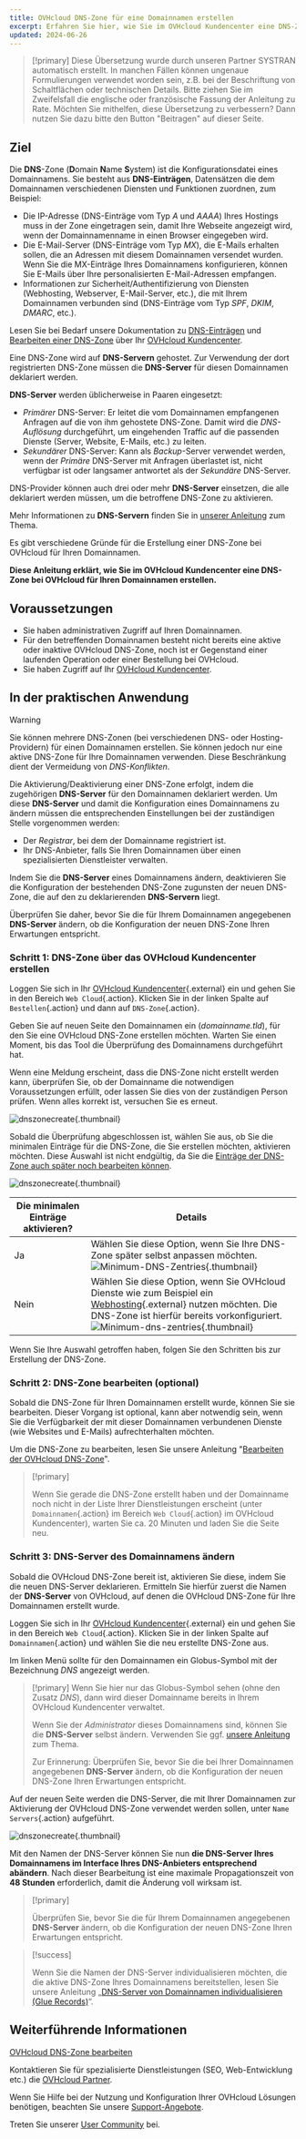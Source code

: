 ```yaml
---
title: OVHcloud DNS-Zone für eine Domainnamen erstellen
excerpt: Erfahren Sie hier, wie Sie im OVHcloud Kundencenter eine DNS-Zone für Ihren Domainnamen erstellen
updated: 2024-06-26
---
```


> [!primary]
> Diese Übersetzung wurde durch unseren Partner SYSTRAN automatisch erstellt. In manchen Fällen können ungenaue Formulierungen verwendet worden sein, z.B. bei der Beschriftung von Schaltflächen oder technischen Details. Bitte ziehen Sie im Zweifelsfall die englische oder französische Fassung der Anleitung zu Rate. Möchten Sie mithelfen, diese Übersetzung zu verbessern? Dann nutzen Sie dazu bitte den Button "Beitragen" auf dieser Seite.
>

## Ziel

Die **DNS**-Zone (**D**omain **N**ame **S**ystem) ist die Konfigurationsdatei eines Domainnamens. Sie besteht aus **DNS-Einträgen**, Datensätzen die dem Domainnamen verschiedenen Diensten und Funktionen zuordnen, zum Beispiel:

- Die IP-Adresse (DNS-Einträge vom Typ *A* und *AAAA*) Ihres Hostings muss in der Zone eingetragen sein, damit Ihre Webseite angezeigt wird, wenn der Domainnamenname in einen Browser eingegeben wird.
- Die E-Mail-Server (DNS-Einträge vom Typ *MX*), die E-Mails erhalten sollen, die an Adressen mit diesem Domainnamen versendet wurden. Wenn Sie die MX-Einträge Ihres Domainnamens konfigurieren, können Sie E-Mails über Ihre personalisierten E-Mail-Adressen empfangen.
- Informationen zur Sicherheit/Authentifizierung von Diensten (Webhosting, Webserver, E-Mail-Server, etc.), die mit Ihrem Domainnamen verbunden sind (DNS-Einträge vom Typ *SPF*, *DKIM*, *DMARC*, etc.).

Lesen Sie bei Bedarf unsere Dokumentation zu [DNS-Einträgen](/pages/web_cloud/domains/dns_zone_records) und [Bearbeiten einer DNS-Zone](/pages/web_cloud/domains/dns_zone_edit) über Ihr [OVHcloud Kundencenter](/links/manager).

Eine DNS-Zone wird auf **DNS-Servern** gehostet. Zur Verwendung der dort registrierten DNS-Zone müssen die **DNS-Server** für diesen Domainnamen deklariert werden. 

**DNS-Server** werden üblicherweise in Paaren eingesetzt:

- *Primärer* DNS-Server: Er leitet die vom Domainnamen empfangenen Anfragen auf die von ihm gehostete DNS-Zone. Damit wird die *DNS-Auflösung* durchgeführt, um eingehenden Traffic auf die passenden Dienste (Server, Website, E-Mails, etc.) zu leiten.
- *Sekundärer* DNS-Server: Kann als *Backup*-Server verwendet werden, wenn der *Primäre* DNS-Server mit Anfragen überlastet ist, nicht verfügbar ist oder langsamer antwortet als der *Sekundäre* DNS-Server.

DNS-Provider können auch drei oder mehr **DNS-Server** einsetzen, die alle deklariert werden müssen, um die betroffene DNS-Zone zu aktivieren.

Mehr Informationen zu **DNS-Servern** finden Sie in [unserer Anleitung](/pages/web_cloud/domains/dns_server_general_information) zum Thema.

Es gibt verschiedene Gründe für die Erstellung einer DNS-Zone bei OVHcloud für Ihren Domainnamen.

**Diese Anleitung erklärt, wie Sie im OVHcloud Kundencenter eine DNS-Zone bei OVHcloud für Ihren Domainnamen erstellen.**

## Voraussetzungen

- Sie haben administrativen Zugriff auf Ihren Domainnamen.
- Für den betreffenden Domainnamen besteht nicht bereits eine aktive oder inaktive OVHcloud DNS-Zone, noch ist er Gegenstand einer laufenden Operation oder einer Bestellung bei OVHcloud.
- Sie haben Zugriff auf Ihr [OVHcloud Kundencenter](/links/manager).

## In der praktischen Anwendung

> [!warning]
>
> Sie können mehrere DNS-Zonen (bei verschiedenen DNS- oder Hosting-Providern) für einen Domainnamen erstellen. Sie können jedoch nur eine aktive DNS-Zone für Ihre Domainnamen verwenden. Diese Beschränkung dient der Vermeidung von *DNS-Konflikten*.
>
> Die Aktivierung/Deaktivierung einer DNS-Zone erfolgt, indem die zugehörigen **DNS-Server** für den Domainnamen deklariert werden. Um diese **DNS-Server** und damit die Konfiguration eines Domainnamens zu ändern müssen die entsprechenden Einstellungen bei der zuständigen Stelle vorgenommen werden: 
>
> - Der *Registrar*, bei dem der Domainname registriert ist.
> - Ihr DNS-Anbieter, falls Sie Ihren Domainnamen über einen spezialisierten Dienstleister verwalten.
>
> Indem Sie die **DNS-Server** eines Domainnamens ändern, deaktivieren Sie die Konfiguration der bestehenden DNS-Zone zugunsten der neuen DNS-Zone, die auf den zu deklarierenden **DNS-Servern** liegt.
>
> Überprüfen Sie daher, bevor Sie die für Ihrem Domainnamen angegebenen **DNS-Server** ändern, ob die Konfiguration der neuen DNS-Zone Ihren Erwartungen entspricht.
>

### Schritt 1: DNS-Zone über das OVHcloud Kundencenter erstellen

Loggen Sie sich in Ihr [OVHcloud Kundencenter](/links/manager){.external} ein und gehen Sie in den Bereich `Web Cloud`{.action}. Klicken Sie in der linken Spalte auf `Bestellen`{.action} und dann auf `DNS-Zone`{.action}.

Geben Sie auf neuen Seite den Domainnamen ein (*domainname.tld*), für den Sie eine OVHcloud DNS-Zone erstellen möchten. Warten Sie einen Moment, bis das Tool die Überprüfung des Domainnamens durchgeführt hat.

Wenn eine Meldung erscheint, dass die DNS-Zone nicht erstellt werden kann, überprüfen Sie, ob der Domainname die notwendigen Voraussetzungen erfüllt, oder lassen Sie dies von der zuständigen Person prüfen. Wenn alles korrekt ist, versuchen Sie es erneut.

![dnszonecreate](images/adding-a-dns-zone.png){.thumbnail}

Sobald die Überprüfung abgeschlossen ist, wählen Sie aus, ob Sie die minimalen Einträge für die DNS-Zone, die Sie erstellen möchten, aktivieren möchten. Diese Auswahl ist nicht endgültig, da Sie die [Einträge der DNS-Zone auch später noch bearbeiten können](/pages/web_cloud/domains/dns_zone_edit).

![dnszonecreate](images/adding-a-dns-zone-step-2.png){.thumbnail}

|Die minimalen Einträge aktivieren?|Details|
|---|---|
|Ja|Wählen Sie diese Option, wenn Sie Ihre DNS-Zone später selbst anpassen möchten.</br>![Minimum-DNS-Zentries](images/dashboard-minimal-entries.png){.thumbnail}|
|Nein|	Wählen Sie diese Option, wenn Sie OVHcloud Dienste wie zum Beispiel ein [Webhosting](/links/web/hosting){.external} nutzen möchten. Die DNS-Zone ist hierfür bereits vorkonfiguriert.</br>![Minimum-dns-zentries](images/dashboard-ovh-full-entries.png){.thumbnail}|

Wenn Sie Ihre Auswahl getroffen haben, folgen Sie den Schritten bis zur Erstellung der DNS-Zone.

### Schritt 2: DNS-Zone bearbeiten (optional)

Sobald die DNS-Zone für Ihren Domainnamen erstellt wurde, können Sie sie bearbeiten. Dieser Vorgang ist optional, kann aber notwendig sein, wenn Sie die Verfügbarkeit der mit dieser Domainnamen verbundenen Dienste (wie Websites und E-Mails) aufrechterhalten möchten.

Um die DNS-Zone zu bearbeiten, lesen Sie unsere Anleitung "[Bearbeiten der OVHcloud DNS-Zone](/pages/web_cloud/domains/dns_zone_edit)".

> [!primary]
>
> Wenn Sie gerade die DNS-Zone erstellt haben und der Domainname noch nicht in der Liste Ihrer Dienstleistungen erscheint (unter `Domainnamen`{.action} im Bereich `Web Cloud`{.action} im OVHcloud Kundencenter), warten Sie ca. 20 Minuten und laden Sie die Seite neu.
>

### Schritt 3: DNS-Server des Domainnamens ändern

Sobald die OVHcloud DNS-Zone bereit ist, aktivieren Sie diese, indem Sie die neuen DNS-Server deklarieren. Ermitteln Sie hierfür zuerst die Namen der **DNS-Server** von OVHcloud, auf denen die OVHcloud DNS-Zone für Ihre Domainnamen erstellt wurde.

Loggen Sie sich in Ihr [OVHcloud Kundencenter](/links/manager){.external} ein und gehen Sie in den Bereich `Web Cloud`{.action}. Klicken Sie in der linken Spalte auf `Domainnamen`{.action} und wählen Sie die neu erstellte DNS-Zone aus. 

Im linken Menü sollte für den Domainnamen ein Globus-Symbol mit der Bezeichnung *DNS* angezeigt werden. 

> [!primary]
> Wenn Sie hier nur das Globus-Symbol sehen (ohne den Zusatz *DNS*), dann wird dieser Domainname bereits in Ihrem OVHcloud Kundencenter verwaltet.
>
> Wenn Sie der *Administrator* dieses Domainnamens sind, können Sie die **DNS-Server** selbst ändern. Verwenden Sie ggf. [unsere Anleitung](/pages/web_cloud/domains/dns_server_edit) zum Thema.
>
> Zur Erinnerung: Überprüfen Sie, bevor Sie die bei Ihrer Domainnamen angegebenen **DNS-Server** ändern, ob die Konfiguration der neuen DNS-Zone Ihren Erwartungen entspricht.
>

Auf der neuen Seite werden die DNS-Server, die mit Ihrer Domainnamen zur Aktivierung der OVHcloud DNS-Zone verwendet werden sollen, unter `Name Servers`{.action} aufgeführt.

![dnszonecreate](images/name-servers.png){.thumbnail}

Mit den Namen der DNS-Server können Sie nun **die DNS-Server Ihres Domainnamens im Interface Ihres DNS-Anbieters entsprechend abändern**. Nach dieser Bearbeitung ist eine maximale Propagationszeit von **48 Stunden** erforderlich, damit die Änderung voll wirksam ist.

> [!primary]
>
> Überprüfen Sie, bevor Sie die für Ihrem Domainnamen angegebenen **DNS-Server** ändern, ob die Konfiguration der neuen DNS-Zone Ihren Erwartungen entspricht.
>

> [!success]
>
> Wenn Sie die Namen der DNS-Server individualisieren möchten, die die aktive DNS-Zone Ihres Domainnamens bereitstellen, lesen Sie unsere Anleitung „[DNS-Server von Domainnamen individualisieren (Glue Records)](/pages/web_cloud/domains/glue_registry)“.
>

## Weiterführende Informationen

[OVHcloud DNS-Zone bearbeiten](/pages/web_cloud/domains/dns_zone_edit)

Kontaktieren Sie für spezialisierte Dienstleistungen (SEO, Web-Entwicklung etc.) die [OVHcloud Partner](/links/partner).

Wenn Sie Hilfe bei der Nutzung und Konfiguration Ihrer OVHcloud Lösungen benötigen, beachten Sie unsere [Support-Angebote](/links/support).

Treten Sie unserer [User Community](/links/community) bei.
